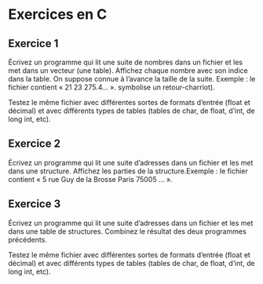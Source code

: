 # Exercices en C

## Exercice 1
Écrivez un programme qui lit une suite de nombres dans un fichier et les met dans un vecteur (une table). Affichez chaque nombre avec son indice dans la table. On suppose connue à l’avance la taille de la suite. Exemple : le fichier contient « 21<CR> 23<CR> 275.4<CR>... ». <CR> symbolise un retour-charriot).

Testez le même fichier avec différentes sortes de formats d’entrée (float et décimal) et avec différents types de tables (tables de char, de float, d’int, de long int, etc).

## Exercice 2
Écrivez un programme qui lit une suite d’adresses dans un fichier et les met dans une structure. Affichez les parties de la structure.Exemple : le fichier
contient « 5 <CR> rue <CR> Guy de la Brosse <CR> Paris <CR> 75005<CR> ... ».

## Exercice 3
Écrivez un programme qui lit une suite d’adresses dans un fichier et les met dans une table de structures. Combinez le résultat des deux programmes précédents.

Testez le même fichier avec différentes sortes de formats d’entrée (float et décimal) et avec différents types de tables (tables de char, de float, d’int, de long int, etc).
